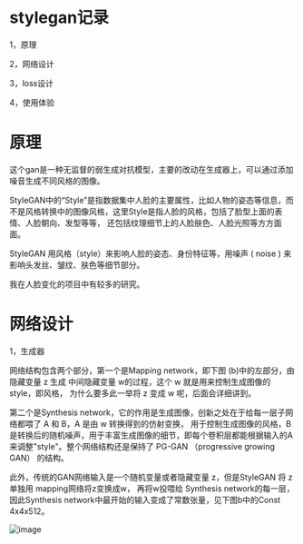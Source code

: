 stylegan记录
===

1，原理

2，网络设计

3，loss设计

4，使用体验


原理
===
这个gan是一种无监督的弱生成对抗模型，主要的改动在生成器上，可以通过添加噪音生成不同风格的图像。

StyleGAN中的“Style”是指数据集中人脸的主要属性，比如人物的姿态等信息，而不是风格转换中的图像风格，这里Style是指人脸的风格，包括了脸型上面的表情、人脸朝向、发型等等，
还包括纹理细节上的人脸肤色、人脸光照等方方面面。

StyleGAN 用风格（style）来影响人脸的姿态、身份特征等，用噪声 ( noise ) 来影响头发丝、皱纹、肤色等细节部分。

我在人脸变化的项目中有较多的研究。

网络设计
===
1，生成器

网络结构包含两个部分，第一个是Mapping network，即下图 (b)中的左部分，由隐藏变量 z 生成 中间隐藏变量 w的过程，这个 w 就是用来控制生成图像的style，即风格，
为什么要多此一举将 z 变成 w 呢，后面会详细讲到。 

第二个是Synthesis network，它的作用是生成图像，创新之处在于给每一层子网络都喂了 A 和 B，A 是由 w 转换得到的仿射变换，
用于控制生成图像的风格，B 是转换后的随机噪声，用于丰富生成图像的细节，即每个卷积层都能根据输入的A来调整"style"。整个网络结构还是保持了 PG-GAN （progressive growing GAN） 的结构。

此外，传统的GAN网络输入是一个随机变量或者隐藏变量 z，但是StyleGAN 将 z 单独用 mapping网络将z变换成w，
再将w投喂给 Synthesis network的每一层，因此Synthesis network中最开始的输入变成了常数张量，见下图b中的Const 4x4x512。

![image](https://user-images.githubusercontent.com/37278270/130754103-6df91d5b-6271-4eb0-a4c5-c652a2a12069.png)





















